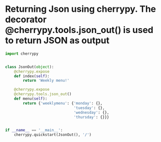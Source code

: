 # Returning Json using cherrypy. The decorator @cherrypy.tools.json_out() is used to return JSON as output

```python
import cherrypy


class JsonOut(object):
    @cherrypy.expose
    def index(self):
        return 'Weekly menu!'

    @cherrypy.expose
    @cherrypy.tools.json_out()
    def menu(self):
        return {'weeklymenu': {'monday': {},
                               'tuesday': {},
                               'wednesday': {},
                               'thursday': {}}}


if __name__ == '__main__':
    cherrypy.quickstart(JsonOut(), '/')
    
```